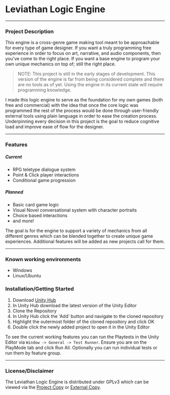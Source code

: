 # Leviathan Logic Engine

---

### Project Description
This engine is a cross-genre game making tool meant to be approachable for every type of game designer. If you want a truly programming free experience in order to focus on art, narrative, and audio components, then you've come to the right place. If you want a base engine to program your own unique mechanics on top of; still the right place. 

> NOTE: This project is still in the early stages of development. This version of the engine is far from being considered complete and there are no tools as of yet. Using the engine in its current state will require programming knowledge.

I made this logic engine to serve as the foundation for my own games (both free and commercial) with the idea that once the core logic was programmed the rest of the process would be done through user-friendly external tools using plain language in order to ease the creation process. Underpinning every decision in this project is the goal to reduce cognitive load and improve ease of flow for the designer.

---

### Features
##### Current
- RPG teletype dialogue system
- Point & Click player interactions
- Conditional game progression

##### Planned
- Basic card game logic
- Visual Novel conversational system with character portraits
- Choice based interactions
- and more!

The goal is for the engine to support a variety of mechanics from all different genres which can be blended together to create unique game experiences. Additional features will be added as new projects call for them.

---

### Known working environments
- Windows
- Linux/Ubuntu

### Installation/Getting Started
1. Download [Unity Hub](https://unity3d.com/get-unity/download)
2. In Unity Hub download the latest version of the Unity Editor
3. Clone the Repository
4. In Unity Hub click the 'Add' button and navigate to the cloned repository
5. Highlight the outermost folder of the cloned repository and click OK
6. Double click the newly added project to open it in the Unity Editor

To see the current working features you can run the Playtests in the Unity Editor via 
`Window -> General -> Test Runner`. Ensure you are on the PlayMode tab and click Run All. Optionally you can run individual tests or run them by feature group.

---

### License/Disclaimer
The Leviathan Logic Engine is distributed under GPLv3 which can be viewed via the [Project Copy](COPYING) or [External Copy](https://www.gnu.org/licenses/gpl-3.0.en.html).
